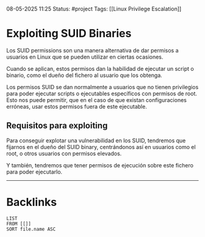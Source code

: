
08-05-2025 11:25
Status: #project
Tags: [[Linux Privilege Escalation]]

# Exploiting SUID Binaries

Los SUID permissions son una manera alternativa de dar permisos a usuarios en Linux que se pueden utilizar en ciertas ocasiones.

Cuando se aplican, estos permisos dan la habilidad de ejecutar un script o binario, como el dueño del fichero al usuario que los obtenga.

Los permisos SUID se dan normalmente a usuarios que no tienen privilegios para poder ejecutar scripts o ejecutables específicos con permisos de root. Esto nos puede permitir, que en el caso de que existan configuraciones erróneas, usar estos permisos fuera de este ejecutable.

## Requisitos para exploiting

Para conseguir explotar una vulnerabilidad en los SUID, tendremos que fijarnos en el dueño del SUID binary, centrándonos así en usuarios como el root, o otros usuarios con permisos elevados.

Y también, tendremos que tener permisos de ejecución sobre este fichero para poder ejecutarlo.






---
# Backlinks

```dataview
LIST
FROM [[]]
SORT file.name ASC
```
